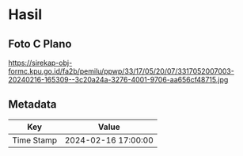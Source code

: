 # Hasil

## Foto C Plano

https://sirekap-obj-formc.kpu.go.id/fa2b/pemilu/ppwp/33/17/05/20/07/3317052007003-20240216-165309--3c20a24a-3276-4001-9706-aa656cf48715.jpg


## Metadata

| Key        | Value               |
| ---------- | ------------------- |
| Time Stamp | 2024-02-16 17:00:00 |



